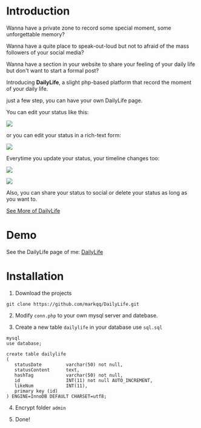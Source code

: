 # Introduction

Wanna have a private zone to record some special moment, some unforgettable memory?

Wanna have a quite place to speak-out-loud but not to afraid of the mass followers of your social media?

Wanna have a section in your website to share your feeling of your daily life but don't want to start a formal post?

Introducing <b>DailyLife</b>, a slight php-based platform that record the moment of your daily life.

just a few step, you can have your own DailyLife page.

You can edit your status like this:

![](https://ws2.sinaimg.cn/large/006tNc79ly1fn9q4nqfr7j31bs0na75p.jpg)

or you can edit your status in a rich-text form:

![](https://ws4.sinaimg.cn/large/006tNc79ly1fn9q5z3xpaj31e018k7wh.jpg)

Everytime you update your status, your timeline changes too:

![](https://ws4.sinaimg.cn/large/006tNc79gy1fn9q7kvwgqj31c019qh3l.jpg)

![](https://ws3.sinaimg.cn/large/006tNc79gy1fn9q7lgl5uj31fy19q17z.jpg)

Also, you can share your status to social or delete your status as long as you want to.

[See More of DailyLife](https://blog.tan90.co/DailyLife)

# Demo

See the DailyLife page of me:
[DailyLife](https://dailylife.tan90.co)

# Installation

1. Download the projects
```
git clone https://github.com/markqq/DailyLife.git
```

2. Modify `conn.php` to your own mysql server and datebase.

3. Create a new table `dailylife` in your database use `sql.sql`
```
mysql
use database;
```
```mysql
create table dailylife
(
   statusDate         varchar(50) not null,
   statusContent      text,
   hashTag            varchar(50) not null,
   id                 INT(11) not null AUTO_INCREMENT,
   likeNum            INT(11),
   primary key (id)
) ENGINE=InnoDB DEFAULT CHARSET=utf8;
```

4. Encrypt folder `admin`

5. Done!
